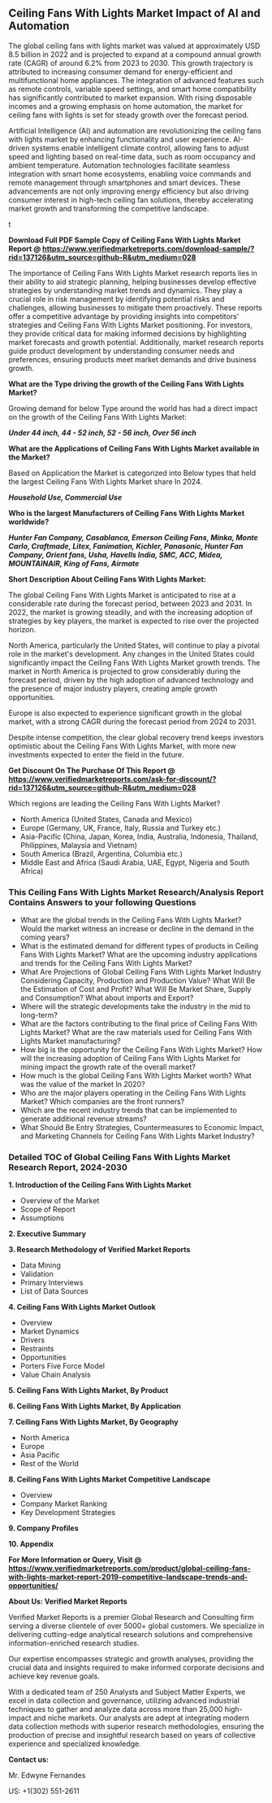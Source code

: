 <h2>Ceiling Fans With Lights Market Impact of AI and Automation</h2><p>The global ceiling fans with lights market was valued at approximately USD 8.5 billion in 2022 and is projected to expand at a compound annual growth rate (CAGR) of around 6.2% from 2023 to 2030. This growth trajectory is attributed to increasing consumer demand for energy-efficient and multifunctional home appliances. The integration of advanced features such as remote controls, variable speed settings, and smart home compatibility has significantly contributed to market expansion. With rising disposable incomes and a growing emphasis on home automation, the market for ceiling fans with lights is set for steady growth over the forecast period.</p><p>Artificial Intelligence (AI) and automation are revolutionizing the ceiling fans with lights market by enhancing functionality and user experience. AI-driven systems enable intelligent climate control, allowing fans to adjust speed and lighting based on real-time data, such as room occupancy and ambient temperature. Automation technologies facilitate seamless integration with smart home ecosystems, enabling voice commands and remote management through smartphones and smart devices. These advancements are not only improving energy efficiency but also driving consumer interest in high-tech ceiling fan solutions, thereby accelerating market growth and transforming the competitive landscape.</p>t</p><p id="" class=""><strong>Download Full PDF Sample Copy of Ceiling Fans With Lights Market Report @ <a href="https://www.verifiedmarketreports.com/download-sample/?rid=137126&utm_source=github-R&utm_medium=028" target="_blank">https://www.verifiedmarketreports.com/download-sample/?rid=137126&utm_source=github-R&utm_medium=028</a></strong></p><p>The importance of&nbsp;Ceiling Fans With Lights Market research reports lies in their ability to aid strategic planning, helping businesses develop effective strategies by understanding market trends and dynamics. They play a crucial role in risk management by identifying potential risks and challenges, allowing businesses to mitigate them proactively. These reports offer a competitive advantage by providing insights into competitors' strategies and Ceiling Fans With Lights Market positioning. For investors, they provide critical data for making informed decisions by highlighting market forecasts and growth potential. Additionally, market research reports guide product development by understanding consumer needs and preferences, ensuring products meet market demands and drive business growth.</p><p><strong>What are the&nbsp;Type driving the growth of the Ceiling Fans With Lights Market?</strong></p><p id="" class="">Growing demand for below Type around the world has had a direct impact on the growth of the Ceiling Fans With Lights Market:</p><em><strong>Under 44 inch, 44 - 52 inch, 52 - 56 inch, Over 56 inch</strong></em></p><strong>What are the&nbsp;Applications&nbsp;of Ceiling Fans With Lights Market available in the Market?</strong></p><p id="" class="">Based on Application the Market is categorized into Below types that held the largest Ceiling Fans With Lights Market share In 2024.</p><em><strong>Household Use, Commercial Use</strong></em></p><strong>Who is the largest Manufacturers of Ceiling Fans With Lights Market worldwide?</strong></p><p><em><strong>Hunter Fan Company, Casablanca, Emerson Ceiling Fans, Minka, Monte Carlo, Craftmade, Litex, Fanimation, Kichler, Panasonic, Hunter Fan Company, Orient fans, Usha, Havells India, SMC, ACC, Midea, MOUNTAINAIR, King of Fans, Airmate</strong></em></p><p id="" class=""><strong>Short Description About Ceiling Fans With Lights Market:</strong></p><p>The global Ceiling Fans With Lights Market is anticipated to rise at a considerable rate during the forecast period, between 2023 and 2031. In 2022, the market is growing steadily, and with the increasing adoption of strategies by key players, the market is expected to rise over the projected horizon.</p><p>North America, particularly the United States, will continue to play a pivotal role in the market's development. Any changes in the United States could significantly impact the Ceiling Fans With Lights Market growth trends. The market in North America is projected to grow considerably during the forecast period, driven by the high adoption of advanced technology and the presence of major industry players, creating ample growth opportunities.</p><p>Europe is also expected to experience significant growth in the global market, with a strong CAGR during the forecast period from 2024 to 2031.</p><p>Despite intense competition, the clear global recovery trend keeps investors optimistic about the Ceiling Fans With Lights Market, with more new investments expected to enter the field in the future.</p><p id="" class=""><strong>Get Discount On The Purchase Of This Report @ <a href="https://www.verifiedmarketreports.com/ask-for-discount/?rid=137126&utm_source=github-R&utm_medium=028" target="_blank">https://www.verifiedmarketreports.com/ask-for-discount/?rid=137126&utm_source=github-R&utm_medium=028</a></strong></p>Which regions are leading the Ceiling Fans With Lights Market?</p><ul><li>North America (United States, Canada and Mexico)</li><li>Europe (Germany, UK, France, Italy, Russia and Turkey etc.)</li><li>Asia-Pacific (China, Japan, Korea, India, Australia, Indonesia, Thailand, Philippines, Malaysia and Vietnam)</li><li>South America (Brazil, Argentina, Columbia etc.)</li><li>Middle East and Africa (Saudi Arabia, UAE, Egypt, Nigeria and South Africa)</li></ul><h3 id="" class="">This Ceiling Fans With Lights Market Research/Analysis Report Contains Answers to your following Questions</h3><ul><li>What are the global trends in the Ceiling Fans With Lights Market? Would the market witness an increase or decline in the demand in the coming years?</li><li>What is the estimated demand for different types of products in Ceiling Fans With Lights Market? What are the upcoming industry applications and trends for the Ceiling Fans With Lights Market?</li><li>What Are Projections of Global Ceiling Fans With Lights Market Industry Considering Capacity, Production and Production Value? What Will Be the Estimation of Cost and Profit? What Will Be Market Share, Supply and Consumption? What about imports and Export?</li><li>Where will the strategic developments take the industry in the mid to long-term?</li><li>What are the factors contributing to the final price of Ceiling Fans With Lights Market? What are the raw materials used for Ceiling Fans With Lights Market manufacturing?</li><li>How big is the opportunity for the Ceiling Fans With Lights Market? How will the increasing adoption of Ceiling Fans With Lights Market for mining impact the growth rate of the overall market?</li><li>How much is the global Ceiling Fans With Lights Market worth? What was the value of the market In 2020?</li><li>Who are the major players operating in the Ceiling Fans With Lights Market? Which companies are the front runners?</li><li>Which are the recent industry trends that can be implemented to generate additional revenue streams?</li><li>What Should Be Entry Strategies, Countermeasures to Economic Impact, and Marketing Channels for Ceiling Fans With Lights Market Industry?</li></ul><h3 id="" class="">Detailed TOC of Global Ceiling Fans With Lights Market Research Report, 2024-2030</h3><p id="" class=""><strong>1. Introduction of the Ceiling Fans With Lights Market</strong></p><ul><li>Overview of the Market</li><li>Scope of Report</li><li>Assumptions</li></ul><p id="" class=""><strong>2. Executive Summary</strong></p><p id="" class=""><strong>3. Research Methodology of Verified Market Reports</strong></p><ul><li>Data Mining</li><li>Validation</li><li>Primary Interviews</li><li>List of Data Sources</li></ul><p id="" class=""><strong>4. Ceiling Fans With Lights Market Outlook</strong></p><ul><li>Overview</li><li>Market Dynamics</li><li>Drivers</li><li>Restraints</li><li>Opportunities</li><li>Porters Five Force Model</li><li>Value Chain Analysis</li></ul><p id="" class=""><strong>5. Ceiling Fans With Lights Market, By Product</strong></p><p id="" class=""><strong>6. Ceiling Fans With Lights Market, By Application</strong></p><p id="" class=""><strong>7. Ceiling Fans With Lights Market, By Geography</strong></p><ul><li>North America</li><li>Europe</li><li>Asia Pacific</li><li>Rest of the World</li></ul><p id="" class=""><strong>8. Ceiling Fans With Lights Market Competitive Landscape</strong></p><ul><li>Overview</li><li>Company Market Ranking</li><li>Key Development Strategies</li></ul><p id="" class=""><strong>9. Company Profiles</strong></p><p id="" class=""><strong>10. Appendix</strong></p><p id="" class=""><strong>For More Information or Query, Visit @ <a href="https://www.verifiedmarketreports.com/product/global-ceiling-fans-with-lights-market-report-2019-competitive-landscape-trends-and-opportunities/" target="_blank">https://www.verifiedmarketreports.com/product/global-ceiling-fans-with-lights-market-report-2019-competitive-landscape-trends-and-opportunities/</a></strong></p><p id="" class=""><strong>About Us: Verified Market Reports</strong></p><p id="" class="">Verified Market Reports is a premier Global Research and Consulting firm serving a diverse clientele of over 5000+ global customers. We specialize in delivering cutting-edge analytical research solutions and comprehensive information-enriched research studies.</p><p id="" class="">Our expertise encompasses strategic and growth analyses, providing the crucial data and insights required to make informed corporate decisions and achieve key revenue goals.</p><p id="" class="">With a dedicated team of 250 Analysts and Subject Matter Experts, we excel in data collection and governance, utilizing advanced industrial techniques to gather and analyze data across more than 25,000 high-impact and niche markets. Our analysts are adept at integrating modern data collection methods with superior research methodologies, ensuring the production of precise and insightful research based on years of collective experience and specialized knowledge.</p><p id="" class=""><strong>Contact us:</strong></p><p id="" class="">Mr. Edwyne Fernandes</p><p id="" class="">US: +1(302) 551-2611</p>